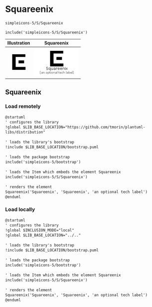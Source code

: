 # Squareenix


```text
simpleicons-5/S/Squareenix
```

```text
include('simpleicons-5/S/Squareenix')
```



| Illustration | Squareenix |
| :---: | :---: |
| ![illustration for Illustration](../../simpleicons-5/S/Squareenix.png) | ![illustration for Squareenix](../../simpleicons-5/S/Squareenix.Local.png) |




## Squareenix

### Load remotely
```plantuml
@startuml
' configures the library
!global $LIB_BASE_LOCATION="https://github.com/tmorin/plantuml-libs/distribution"

' loads the library's bootstrap
!include $LIB_BASE_LOCATION/bootstrap.puml

' loads the package bootstrap
include('simpleicons-5/bootstrap')

' loads the Item which embeds the element Squareenix
include('simpleicons-5/S/Squareenix')

' renders the element
Squareenix('Squareenix', 'Squareenix', 'an optional tech label')
@enduml
```

### Load locally
```plantuml
@startuml
' configures the library
!global $INCLUSION_MODE="local"
!global $LIB_BASE_LOCATION="../.."

' loads the library's bootstrap
!include $LIB_BASE_LOCATION/bootstrap.puml

' loads the package bootstrap
include('simpleicons-5/bootstrap')

' loads the Item which embeds the element Squareenix
include('simpleicons-5/S/Squareenix')

' renders the element
Squareenix('Squareenix', 'Squareenix', 'an optional tech label')
@enduml
```

